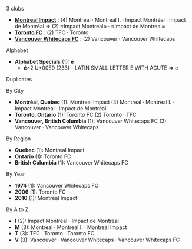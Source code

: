 3 clubs

- [**Montreal Impact**](https://en.wikipedia.org/wiki/Montreal_Impact) : (4) Montreal · Montreal I. · Impact Montréal · Impact de Montréal ⇒ (2) ≈Impact Montreal≈ · ≈Impact de Montreal≈
- [**Toronto FC**](https://en.wikipedia.org/wiki/Toronto_FC) : (2) TFC · Toronto
- [**Vancouver Whitecaps FC**](https://en.wikipedia.org/wiki/Vancouver_Whitecaps_FC) : (2) Vancouver · Vancouver Whitecaps




Alphabet

- **Alphabet Specials** (1):  **é** 
  - **é**×2 U+00E9 (233) - LATIN SMALL LETTER E WITH ACUTE ⇒ e




Duplicates





By City

- **Montréal, Quebec** (1): Montreal Impact  (4) Montreal · Montreal I. · Impact Montréal · Impact de Montréal
- **Toronto, Ontario** (1): Toronto FC  (2) Toronto · TFC
- **Vancouver, British Columbia** (1): Vancouver Whitecaps FC  (2) Vancouver · Vancouver Whitecaps




By Region

- **Quebec** (1):   Montreal Impact
- **Ontario** (1):   Toronto FC
- **British Columbia** (1):   Vancouver Whitecaps FC




By Year

- **1974** (1):   Vancouver Whitecaps FC
- **2006** (1):   Toronto FC
- **2010** (1):   Montreal Impact






By A to Z

- **I** (2): Impact Montréal · Impact de Montréal
- **M** (3): Montreal · Montreal I. · Montreal Impact
- **T** (3): TFC · Toronto · Toronto FC
- **V** (3): Vancouver · Vancouver Whitecaps · Vancouver Whitecaps FC




